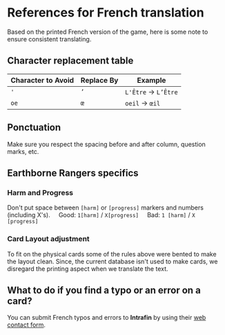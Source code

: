 # References for French translation

Based on the printed French version of the game, here is some note to ensure consistent translating.

## Character replacement table

| Character to Avoid | Replace By | Example|
| - | - | - |
| ``'`` | ``’`` | ``L'Être`` -> ``L’Être``|
| ``oe`` | ``œ`` | ``oeil`` -> ``œil`` |

## Ponctuation

Make sure you respect the spacing before and after column, question marks, etc.

## Earthborne Rangers specifics

### Harm and Progress

Don't put space between ``[harm]`` or ``[progress]`` markers and numbers (including X's).
&nbsp;&nbsp;&nbsp;&nbsp;Good: ``1[harm]`` / ``X[progress]``
&nbsp;&nbsp;&nbsp;&nbsp;Bad: ``1 [harm]`` / ``X [progress]``

### Card Layout adjustment

To fit on the physical cards some of the rules above were bented to make the layout clean. Since, the current database isn't used to make cards, we disregard the printing aspect when we translate the text.

## What to do if you find a typo or an error on a card?

You can submit French typos and errors to **Intrafin** by using their [web contact form](http://www.intrafin.eu/fr/contact-us).
